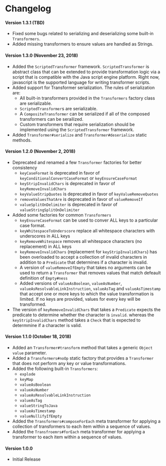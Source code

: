 # Changelog

#### Version 1.3.1 (TBD)
* Fixed some bugs related to serializing and deserializing some built-in `Transformers`.
* Added missing transformers to ensure values are handled as Strings.

#### Version 1.3.0 (November 23, 2018)
* Added the `ScriptedTransformer` framework. `ScriptedTransformer` is abstract class that can be extended to provide transformation logic via a script that is compatible with the Java script engine platform. Right now, javascript is the supported language for writing transformer scripts.
* Added support for Transformer serialization. The rules of serialization are:
  * All built-in transformers provided in the `Transformers` factory class are serializable.
  * `ScriptedTransformer`s are serializable.
  * A `CompositeTransformer` can be serialized if all of the composed transformers can be serailized.
  * Custom transformers that require serialization should be implemented using the `ScriptedTransformer` framework.
* Added `Transformer#serialize` and `Transformer#deserialize` static methods.
  

#### Version 1.2.0 (November 2, 2018)
* Deprecated and renamed a few `Transformer` factories for better consistency
  * `keyCaseFormat` is deprecated in favor of `keyConditionalConvertCaseFormat` or `keyEnsureCaseFormat`
  * `keyStripInvalidChars` is deprecated in favor of `keyRemoveInvalidChars`
  * `keyValueStripQuotes` is deprecated in favor of `keyValueRemoveQuotes`
  * `removeValuesThatAre` is deprecated in favor of `valueRemoveIf`
  * `valueSplitOnDelimiter` is deprecated in favor of `valueStringSplitOnDelimiter`
* Added some factories for common `Transformers`
  * `keyEnsureCaseFormat` can be used to conver ALL keys to a particular case format.
  * `keyWhitespaceToUnderscore` replace all whitespace characters with underscores in ALL keys
  * `keyRemoveWhitespace` removes all whitespace characters (no replacement) in ALL keys
  * `keyRemoveInvalidChars` (replacement for `keyStripInvalidChars`) has been overloaded to accept a collection of invalid characters in addition to a `Predicate` that determines if a character is invalid.
  * A version of `valueRemoveIfEmpty` that takes no arguments can be used to return a `Transformer` that removes values that match defeault definition of `Empty#ness`
  * Added versions of `valueAsBoolean`, `valueAsNumber`, `valueAsResolvableLinkInstruction`, `valueAsTag` and `valueAsTimestamp` that accept one or more keys to which the value transformation is limited. If no keys are provided, values for every key will be transformed.
* The version of `keyRemoveInvalidChars` that takes a `Predicate` expects the predicate to determine whether the character is `invalid`. whereas the `keyStripInvalidChars` method takes a `Check` that is expected to determmine if a character is valid.

#### Version 1.1.0 (October 18, 2018)
* Added an `Transformer#transform` method that takes a generic `Object` `value` parameter.
* Added a `Transformers#noOp` static factory that provides a `Transformer` that does not perform any key or value transformations.
* Added the following built-in `Transformers`:
  * `explode`
  * `keyMap` 
  * `valueAsBoolean`
  * `valueAsNumber`
  * `valueAsResolvableLinkInstruction`
  * `valueAsTag`
  * `valueStringToJava`
  * `valueAsTimestamp`
  * `valueNullifyIfEmpty`
* Added the `Transformers#composeForEach` meta transformer for applying a collection of transformers to each item within a sequence of values.
* Added the `Transfroemrs#forEach` meta transformer for applying a transformer to each item within a sequence of values.

#### Version 1.0.0
* Initial Release